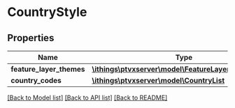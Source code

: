 # CountryStyle

## Properties
Name | Type | Description | Notes
------------ | ------------- | ------------- | -------------
**feature_layer_themes** | [**\ithings\ptvxserver\model\FeatureLayerThemeStyle[]**](FeatureLayerThemeStyle.md) |  | [optional] 
**country_codes** | [**\ithings\ptvxserver\model\CountryList**](CountryList.md) |  | 

[[Back to Model list]](../../README.md#documentation-for-models) [[Back to API list]](../../README.md#documentation-for-api-endpoints) [[Back to README]](../../README.md)

